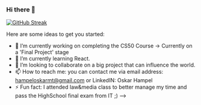 ### Hi there 👋

[![GitHub Streak](https://streak-stats.demolab.com/?user=oskarblazej)](https://git.io/streak-stats)

Here are some ideas to get you started:

- 🔭 I’m currently working on completing the CS50 Course -> Currently on a 'Final Project' stage
- 🌱 I’m currently learning React.
- 👯 I’m looking to collaborate on a big project that can influence the world.
- 📫 How to reach me: you can contact me via email address: hampeloskarmt@gmail.com or LinkedIN: Oskar Hampel
- ⚡ Fun fact: I attended law&media class to better manage my time and pass the HighSchool final exam from IT ;)
-->

